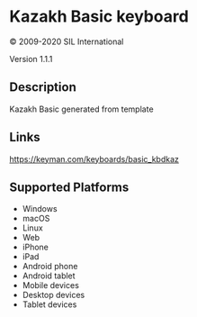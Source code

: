 Kazakh Basic keyboard
==============

© 2009-2020 SIL International

Version 1.1.1

Description
-----------

Kazakh Basic generated from template

Links
-----
https://keyman.com/keyboards/basic_kbdkaz

Supported Platforms
-------------------
 * Windows
 * macOS
 * Linux
 * Web
 * iPhone
 * iPad
 * Android phone
 * Android tablet
 * Mobile devices
 * Desktop devices
 * Tablet devices

